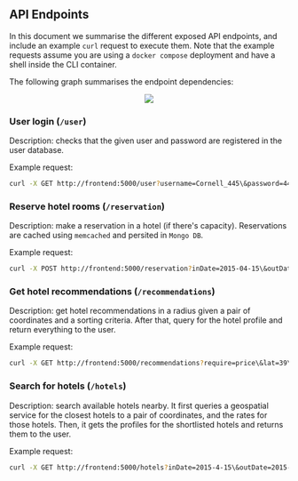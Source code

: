 ## API Endpoints

In this document we summarise the different exposed API endpoints, and include
an example `curl` request to execute them. Note that the example requests assume
you are using a `docker compose` deployment and have a shell inside the CLI
container.

The following graph summarises the endpoint dependencies:

<div align="center">
<img src="https://github.com/intel-sandbox/carlosse.DeathStarBench/blob/main/hotelReservation/img/hotel_reservation_graph.png?raw=True"></img>
</div>

### User login (`/user`)

Description: checks that the given user and password are registered in the user
database.

Example request:

```bash
curl -X GET http://frontend:5000/user?username=Cornell_445\&password=445445445445445445445445445445
```

### Reserve hotel rooms (`/reservation`)

Description: make a reservation in a hotel (if there's capacity). Reservations
are cached using `memcached` and persited in `Mongo DB`.

Example request:

```bash
curl -X POST http://frontend:5000/reservation?inDate=2015-04-15\&outDate=2015-04-18\&lat=37\&lon=-121\&hotelId=68\&customerName="carlos"\&username=Cornell_283\&password=283283283283283283283283283283\&number=1
```

### Get hotel recommendations (`/recommendations`)

Description: get hotel recommendations in a radius given a pair of coordinates
and a sorting criteria. After that, query for the hotel profile and return
everything to the user.

Example request:

```bash
curl -X GET http://frontend:5000/recommendations?require=price\&lat=39\&lon=-121
```

### Search for hotels (`/hotels`)

Description: search available hotels nearby. It first queries a geospatial
service for the closest hotels to a pair of coordinates, and the rates for those
hotels. Then, it gets the profiles for the shortlisted hotels and returns them
to the user.

Example request:

```bash
curl -X GET http://frontend:5000/hotels?inDate=2015-4-15\&outDate=2015-4-19\&lat=39\&lon=-121
```
